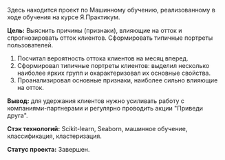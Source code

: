 
Здесь находится проект по Машинному обучению, реализованному в ходе обучения на курсе Я.Практикум. 

**Цель:** Выяснить причины (признаки), влияющие на отток и спрогнозировать отток клиентов. Сформировать типичные портреты пользователей.  

1. Посчитал вероятность оттока клиентов на месяц вперед.
2. Сформировал типичные портреты клиентов: выделил несколько наиболее ярких групп и охарактеризовал их основные свойства.
3. Проанализировал основные признаки, наиболее сильно влияющие на отток.
 
**Вывод:** для удержания клиентов нужно усиливать работу с компаниями-партнерами и регулярно проводить акции "Приведи друга". 

**Стэк технологий:** Scikit-learn, Seaborn, машинное обучение, классификация, кластеризация.

**Статус проекта:** Завершен.
